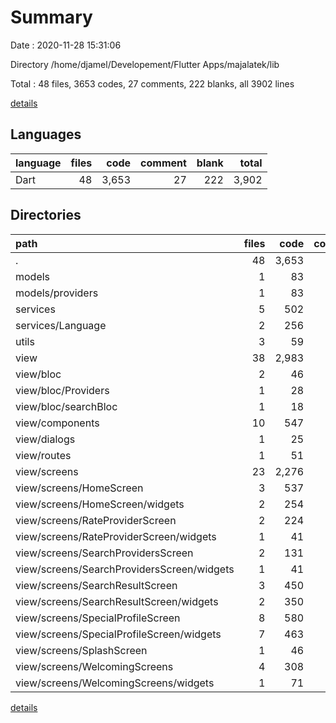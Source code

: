 # Summary

Date : 2020-11-28 15:31:06

Directory /home/djamel/Developement/Flutter Apps/majalatek/lib

Total : 48 files,  3653 codes, 27 comments, 222 blanks, all 3902 lines

[details](details.md)

## Languages
| language | files | code | comment | blank | total |
| :--- | ---: | ---: | ---: | ---: | ---: |
| Dart | 48 | 3,653 | 27 | 222 | 3,902 |

## Directories
| path | files | code | comment | blank | total |
| :--- | ---: | ---: | ---: | ---: | ---: |
| . | 48 | 3,653 | 27 | 222 | 3,902 |
| models | 1 | 83 | 0 | 5 | 88 |
| models/providers | 1 | 83 | 0 | 5 | 88 |
| services | 5 | 502 | 22 | 35 | 559 |
| services/Language | 2 | 256 | 0 | 5 | 261 |
| utils | 3 | 59 | 0 | 20 | 79 |
| view | 38 | 2,983 | 5 | 159 | 3,147 |
| view/bloc | 2 | 46 | 0 | 9 | 55 |
| view/bloc/Providers | 1 | 28 | 0 | 3 | 31 |
| view/bloc/searchBloc | 1 | 18 | 0 | 6 | 24 |
| view/components | 10 | 547 | 0 | 34 | 581 |
| view/dialogs | 1 | 25 | 0 | 2 | 27 |
| view/routes | 1 | 51 | 0 | 3 | 54 |
| view/screens | 23 | 2,276 | 0 | 98 | 2,374 |
| view/screens/HomeScreen | 3 | 537 | 0 | 18 | 555 |
| view/screens/HomeScreen/widgets | 2 | 254 | 0 | 8 | 262 |
| view/screens/RateProviderScreen | 2 | 224 | 0 | 9 | 233 |
| view/screens/RateProviderScreen/widgets | 1 | 41 | 0 | 4 | 45 |
| view/screens/SearchProvidersScreen | 2 | 131 | 0 | 8 | 139 |
| view/screens/SearchProvidersScreen/widgets | 1 | 41 | 0 | 4 | 45 |
| view/screens/SearchResultScreen | 3 | 450 | 0 | 17 | 467 |
| view/screens/SearchResultScreen/widgets | 2 | 350 | 0 | 14 | 364 |
| view/screens/SpecialProfileScreen | 8 | 580 | 0 | 28 | 608 |
| view/screens/SpecialProfileScreen/widgets | 7 | 463 | 0 | 24 | 487 |
| view/screens/SplashScreen | 1 | 46 | 0 | 7 | 53 |
| view/screens/WelcomingScreens | 4 | 308 | 0 | 11 | 319 |
| view/screens/WelcomingScreens/widgets | 1 | 71 | 0 | 2 | 73 |

[details](details.md)
